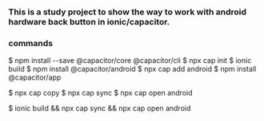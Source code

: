 ### This is a study project to show the way to work with android hardware back button in ionic/capacitor.

### commands
$ npm install --save @capacitor/core @capacitor/cli
$ npx cap init
$ ionic build
$ npm install @capacitor/android
$ npx cap add android
$ npm install @capacitor/app

$ npx cap copy
$ npx cap sync
$ npx cap open android

$ ionic build && npx cap sync && npx cap open android
